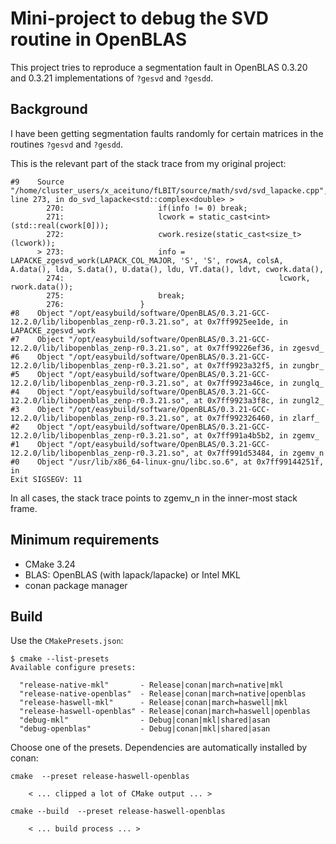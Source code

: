 # Mini-project to debug the SVD routine in OpenBLAS
This project tries to reproduce a segmentation fault in OpenBLAS 0.3.20 and 0.3.21 implementations of `?gesvd` and `?gesdd`.


## Background
I have been getting segmentation faults randomly for certain matrices in the routines `?gesvd` and `?gesdd`.

This is the relevant part of the stack trace from my original project:

```
#9    Source "/home/cluster_users/x_aceituno/fLBIT/source/math/svd/svd_lapacke.cpp", line 273, in do_svd_lapacke<std::complex<double> >
        270:                     if(info != 0) break;
        271:                     lcwork = static_cast<int>(std::real(cwork[0]));
        272:                     cwork.resize(static_cast<size_t>(lcwork));
      > 273:                     info = LAPACKE_zgesvd_work(LAPACK_COL_MAJOR, 'S', 'S', rowsA, colsA, A.data(), lda, S.data(), U.data(), ldu, VT.data(), ldvt, cwork.data(),
        274:                                                lcwork, rwork.data());
        275:                     break;
        276:                 }
#8    Object "/opt/easybuild/software/OpenBLAS/0.3.21-GCC-12.2.0/lib/libopenblas_zenp-r0.3.21.so", at 0x7ff9925ee1de, in LAPACKE_zgesvd_work
#7    Object "/opt/easybuild/software/OpenBLAS/0.3.21-GCC-12.2.0/lib/libopenblas_zenp-r0.3.21.so", at 0x7ff99226ef36, in zgesvd_
#6    Object "/opt/easybuild/software/OpenBLAS/0.3.21-GCC-12.2.0/lib/libopenblas_zenp-r0.3.21.so", at 0x7ff9923a32f5, in zungbr_
#5    Object "/opt/easybuild/software/OpenBLAS/0.3.21-GCC-12.2.0/lib/libopenblas_zenp-r0.3.21.so", at 0x7ff9923a46ce, in zunglq_
#4    Object "/opt/easybuild/software/OpenBLAS/0.3.21-GCC-12.2.0/lib/libopenblas_zenp-r0.3.21.so", at 0x7ff9923a3f8c, in zungl2_
#3    Object "/opt/easybuild/software/OpenBLAS/0.3.21-GCC-12.2.0/lib/libopenblas_zenp-r0.3.21.so", at 0x7ff992326460, in zlarf_
#2    Object "/opt/easybuild/software/OpenBLAS/0.3.21-GCC-12.2.0/lib/libopenblas_zenp-r0.3.21.so", at 0x7ff991a4b5b2, in zgemv_
#1    Object "/opt/easybuild/software/OpenBLAS/0.3.21-GCC-12.2.0/lib/libopenblas_zenp-r0.3.21.so", at 0x7ff991d53484, in zgemv_n
#0    Object "/usr/lib/x86_64-linux-gnu/libc.so.6", at 0x7ff99144251f, in 
Exit SIGSEGV: 11
```

In all cases, the stack trace points to zgemv_n in the inner-most stack frame.


## Minimum requirements
- CMake 3.24
- BLAS: OpenBLAS (with lapack/lapacke) or Intel MKL
- conan package manager


## Build
Use the `CMakePresets.json`:

```shell
$ cmake --list-presets
Available configure presets:

  "release-native-mkl"       - Release|conan|march=native|mkl
  "release-native-openblas"  - Release|conan|march=native|openblas
  "release-haswell-mkl"      - Release|conan|march=haswell|mkl
  "release-haswell-openblas" - Release|conan|march=haswell|openblas
  "debug-mkl"                - Debug|conan|mkl|shared|asan
  "debug-openblas"           - Debug|conan|mkl|shared|asan

```
Choose one of the presets. Dependencies are automatically installed by conan:

```
cmake  --preset release-haswell-openblas

    < ... clipped a lot of CMake output ... >

cmake --build  --preset release-haswell-openblas

    < ... build process ... >
```
